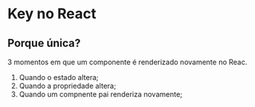 # Key no React

## Porque única?

3 momentos em que um componente é renderizado novamente no Reac.

1. Quando o estado altera;
2. Quando a propriedade altera;
3. Quando um compnente pai renderiza novamente;
